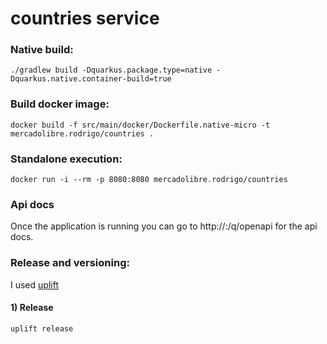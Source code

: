 # countries service

### Native build:

``` shell
./gradlew build -Dquarkus.package.type=native -Dquarkus.native.container-build=true
```

### Build docker image:

``` shell
docker build -f src/main/docker/Dockerfile.native-micro -t mercadolibre.rodrigo/countries .
```

### Standalone execution:

``` shell
docker run -i --rm -p 8080:8080 mercadolibre.rodrigo/countries
```

### Api docs

Once the application is running you can go to http://<host>:<port>/q/openapi for the api docs.

### Release and versioning:

I used [uplift](https://upliftci.dev/)

#### 1) Release
```shell
uplift release
```

